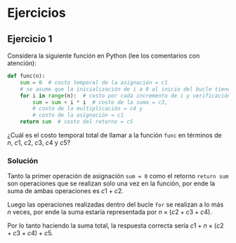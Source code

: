 # Ejercicios

## Ejercicio 1

Considera la siguiente función en Python (lee los comentarios con atención):

```py
def func(n):
    sum = 0  # costo temporal de la asignación = c1
    # se asume que la inicialización de i a 0 al inicio del bucle tiene costo 0
    for i in range(n):  # costo por cada incremento de i y verificación del rango = c2
        sum = sum + i * i  # costo de la suma = c3, 
        # costo de la multiplicación = c4 y 
        # costo de la asignación = c1
    return sum  # costo del retorno = c5
```

¿Cuál es el costo temporal total de llamar a la función `func` en términos de $n$, $c1$, $c2$, $c3$, $c4$ y $c5$?

### Solución

Tanto la primer operación de asignación `sum = 0` como el retorno `return sum` son operaciones que se realizan solo una vez en la función, por ende la suma de ambas operaciones es $c1+c2$.

Luego las operaciones realizadas dentro del bucle `for` se realizan a lo más $n$ veces, por ende la suma estaría representada por $n\times{(c2+c3+c4)}$.

Por lo tanto haciendo la suma total, la respuesta correcta sería $c1+n\times{(c2+c3+c4)}+c5$.
